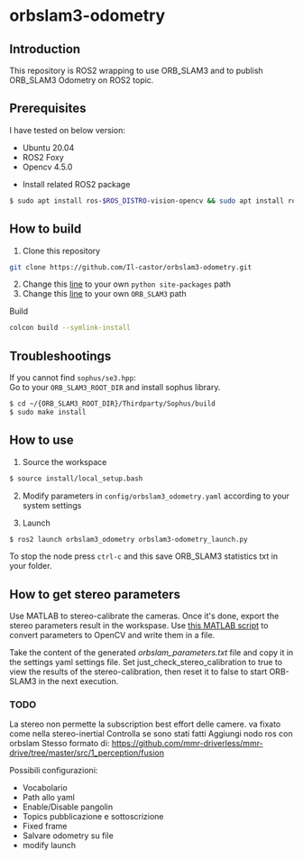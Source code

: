# orbslam3-odometry
## Introduction
This repository is ROS2 wrapping to use ORB_SLAM3 and to publish ORB_SLAM3 Odometry on ROS2 topic.

## Prerequisites
I have tested on below version: 

* Ubuntu 20.04
* ROS2 Foxy
* Opencv 4.5.0

- Install related ROS2 package
``` bash
$ sudo apt install ros-$ROS_DISTRO-vision-opencv && sudo apt install ros-$ROS_DISTRO-message-filters
```
## How to build 
1. Clone this repository
``` bash
git clone https://github.com/Il-castor/orbslam3-odometry.git
```
2. Change this [line](src/orbslam3_odometry/CMakeLists.txt#L6) to your own `python site-packages` path
3. Change this [line](src/orbslam3_odometry/cmake/FindORB_SLAM3.cmake#L8) to your own `ORB_SLAM3` path

Build 
``` bash
colcon build --symlink-install
```
## Troubleshootings
If you cannot find `sophus/se3.hpp`:  
Go to your `ORB_SLAM3_ROOT_DIR` and install sophus library.

``` bash
$ cd ~/{ORB_SLAM3_ROOT_DIR}/Thirdparty/Sophus/build
$ sudo make install
```

## How to use
1. Source the workspace 
``` bash
$ source install/local_setup.bash
```

2. Modify parameters in `config/orbslam3_odometry.yaml` according to your system settings

3. Launch 
``` bash
$ ros2 launch orbslam3_odometry orbslam3-odometry_launch.py
```


To stop the node press `ctrl-c` and this save ORB_SLAM3 statistics txt in your folder. 


## How to get stereo parameters
Use MATLAB to stereo-calibrate the cameras. Once it's done, export the stereo parameters result in the workspase. Use [this MATLAB script](src/orbslam3_odometry/from_matlab_to_opencv/from_matlab_to_opencv.m) to convert parameters to OpenCV and write them in a file. 

Take the content of the generated <i>orbslam_parameters.txt</i> file and copy it in the settings yaml settings file. Set just_check_stereo_calibration to true to view the results of the stereo-calibration, then reset it to false to start ORB-SLAM3 in the next execution.




### TODO
La stereo non permette la subscription best effort delle camere. va fixato come nella stereo-inertial
Controlla se sono stati fatti 
Aggiungi nodo ros con orbslam
Stesso formato di:
	https://github.com/mmr-driverless/mmr-drive/tree/master/src/1_perception/fusion


Possibili configurazioni:
- Vocabolario
- Path allo yaml
- Enable/Disable pangolin
- Topics pubblicazione e sottoscrizione
- Fixed frame 
- Salvare odometry su file
- modify launch 
